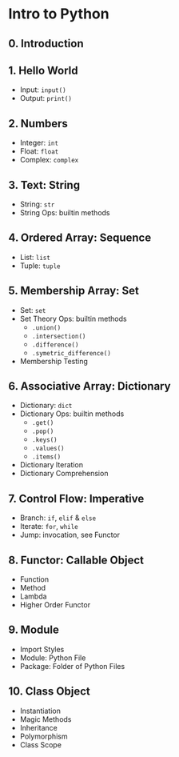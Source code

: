 # Intro to Python

## 0. Introduction

## 1. Hello World
- Input: `input()`
- Output: `print()`

## 2. Numbers
- Integer: `int`
- Float: `float`
- Complex: `complex`

## 3. Text: String
- String: `str`
- String Ops: builtin methods

## 4. Ordered Array: Sequence
- List: `list`
- Tuple: `tuple`

## 5. Membership Array: Set
- Set: `set`
- Set Theory Ops: builtin methods
    - `.union()`
    - `.intersection()`
    - `.difference()`
    - `.symetric_difference()`
- Membership Testing

## 6. Associative Array: Dictionary
- Dictionary: `dict`
- Dictionary Ops: builtin methods
    - `.get()`
    - `.pop()`
    - `.keys()`
    - `.values()`
    - `.items()`
- Dictionary Iteration
- Dictionary Comprehension

## 7. Control Flow: Imperative
- Branch: `if`, `elif` & `else`
- Iterate: `for`, `while`
- Jump: invocation, see Functor

## 8. Functor: Callable Object
- Function
- Method
- Lambda
- Higher Order Functor

## 9. Module
- Import Styles
- Module: Python File
- Package: Folder of Python Files

## 10. Class Object
- Instantiation
- Magic Methods
- Inheritance
- Polymorphism
- Class Scope
